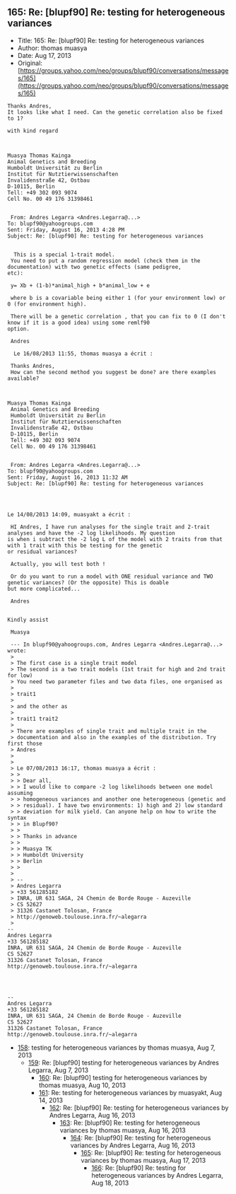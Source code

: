 ## 165: Re: [blupf90] Re: testing for heterogeneous variances

- Title: 165: Re: [blupf90] Re: testing for heterogeneous variances
- Author: thomas muasya
- Date: Aug 17, 2013
- Original: [https://groups.yahoo.com/neo/groups/blupf90/conversations/messages/165](https://groups.yahoo.com/neo/groups/blupf90/conversations/messages/165)

```
Thanks Andres,
It looks like what I need. Can the genetic correlation also be fixed to 1?

with kind regard


 
Muasya Thomas Kainga
Animal Genetics and Breeding
Humboldt Universität zu Berlin
Institut für Nutztierwissenschaften
Invalidenstraße 42, Ostbau
D-10115, Berlin 
Tell: +49 302 093 9074 
Cell No. 00 49 176 31398461


 From: Andres Legarra <Andres.Legarra@...>
To: blupf90@yahoogroups.com 
Sent: Friday, August 16, 2013 4:28 PM
Subject: Re: [blupf90] Re: testing for heterogeneous variances
 

  This is a special 1-trait model.
 You need to put a random regression model (check them in the documentation) with two genetic effects (same pedigree,
etc):

 y= Xb + (1-b)*animal_high + b*animal_low + e

 where b is a covariable being either 1 (for your environment low) or 0 (for environment high). 

 There will be a genetic correlation , that you can fix to 0 (I don't know if it is a good idea) using some remlf90
option.

 Andres

  Le 16/08/2013 11:55, thomas muasya a écrit :

 Thanks Andres,
 How can the second method you suggest be done? are there examples available?

 
 
Muasya Thomas Kainga
 Animal Genetics and Breeding
 Humboldt Universität zu Berlin
 Institut für Nutztierwissenschaften
 Invalidenstraße 42, Ostbau
 D-10115, Berlin 
 Tell: +49 302 093 9074 
 Cell No. 00 49 176 31398461


 From: Andres Legarra <Andres.Legarra@...>
To: blupf90@yahoogroups.com
Sent: Friday, August 16, 2013 11:32 AM
Subject: Re: [blupf90] Re: testing for heterogeneous variances
 

 

Le 14/08/2013 14:09, muasyakt a écrit :

 HI Andres, I have run analyses for the single trait and 2-trait analyses and have the -2 log likelihoods. My question
is when i subtract the -2 log L of the model with 2 traits from that with 1 trait with this be testing for the genetic
or residual variances?

 Actually, you will test both !

 Or do you want to run a model with ONE residual variance and TWO genetic variances? (Or the opposite) This is doable
but more complicated...

 Andres


Kindly assist

 Muasya 

 --- In blupf90@yahoogroups.com, Andres Legarra <Andres.Legarra@...> wrote:
 >
 > The first case is a single trait model
 > The second is a two trait models (1st trait for high and 2nd trait for low)
 > You need two parameter files and two data files, one organised as
 > 
 > trait1
 > 
 > and the other as
 > 
 > trait1 trait2
 > 
 > There are examples of single trait and multiple trait in the 
 > documentation and also in the examples of the distribution. Try first those
 > Andres
 > 
 > 
 > Le 07/08/2013 16:17, thomas muasya a écrit :
 > >
 > > Dear all,
 > > I would like to compare -2 log likelihoods between one model assuming 
 > > homogeneous variances and another one heterogeneous (genetic and 
 > > residual). I have two environments: 1) high and 2) low standard 
 > > deviation for milk yield. Can anyone help on how to write the syntax 
 > > in Blupf90?
 > >
 > > Thanks in advance
 > >
 > > Muasya TK
 > > Humboldt University
 > > Berlin
 > > 
 > 
 > -- 
 > Andres Legarra
 > +33 561285182
 > INRA, UR 631 SAGA, 24 Chemin de Borde Rouge - Auzeville
 > CS 52627
 > 31326 Castanet Tolosan, France
 > http://genoweb.toulouse.inra.fr/~alegarra
 >
-- 
Andres Legarra
+33 561285182
INRA, UR 631 SAGA, 24 Chemin de Borde Rouge - Auzeville
CS 52627
31326 Castanet Tolosan, France
http://genoweb.toulouse.inra.fr/~alegarra




-- 
Andres Legarra
+33 561285182
INRA, UR 631 SAGA, 24 Chemin de Borde Rouge - Auzeville
CS 52627
31326 Castanet Tolosan, France
http://genoweb.toulouse.inra.fr/~alegarra
```

- [158](0158.md): testing for heterogeneous variances by thomas muasya, Aug 7, 2013
    - [159](0159.md): Re: [blupf90] testing for heterogeneous variances by Andres Legarra, Aug 7, 2013
        - [160](0160.md): Re: [blupf90] testing for heterogeneous variances by thomas muasya, Aug 10, 2013
        - [161](0161.md): Re: testing for heterogeneous variances by muasyakt, Aug 14, 2013
            - [162](0162.md): Re: [blupf90] Re: testing for heterogeneous variances by Andres Legarra, Aug 16, 2013
                - [163](0163.md): Re: [blupf90] Re: testing for heterogeneous variances by thomas muasya, Aug 16, 2013
                    - [164](0164.md): Re: [blupf90] Re: testing for heterogeneous variances by Andres Legarra, Aug 16, 2013
                        - [165](0165.md): Re: [blupf90] Re: testing for heterogeneous variances by thomas muasya, Aug 17, 2013
                            - [166](0166.md): Re: [blupf90] Re: testing for heterogeneous variances by Andres Legarra, Aug 18, 2013
